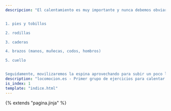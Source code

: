 ```yaml
---
descripcion: "El calentamiento es muy importante y nunca debemos obviarlo. El que describo aquí empieza por los pies y termina en el cuello. Es decir, trabajamos por orden:


1. pies y tobillos

2. rodillas

3. caderas

4. brazos (manos, muñecas, codos, hombros)

5. cuello


Seguidamente, movilizaremos la espina aprovechando para subir un poco las pulsaciones."
description: "locomocion.es - Primer grupo de ejercicios para calentar el cuerpo antes de empezar el entrenamiento"
is_index: 1
template: "indice.html"
---
```

{% extends "pagina.jinja" %}